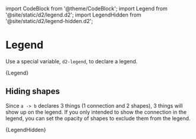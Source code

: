 import CodeBlock from '@theme/CodeBlock';
import Legend from '@site/static/d2/legend.d2';
import LegendHidden from '@site/static/d2/legend-hidden.d2';

# Legend

Use a special variable, `d2-legend`, to declare a legend.

<CodeBlock className="language-d2">
    {Legend}
</CodeBlock>

<div style={{width: "100%"}} className="embedSVG" dangerouslySetInnerHTML={{__html: require('@site/static/img/generated/legend.svg2')}}></div>

## Hiding shapes

Since `a -> b` declares 3 things (1 connection and 2 shapes), 3 things will show up on the
legend. If you only intended to show the connection in the legend, you can set the opacity
of shapes to exclude them from the legend.

<CodeBlock className="language-d2">
    {LegendHidden}
</CodeBlock>

<div style={{width: "100%"}} className="embedSVG" dangerouslySetInnerHTML={{__html: require('@site/static/img/generated/legend-hidden.svg2')}}></div>
